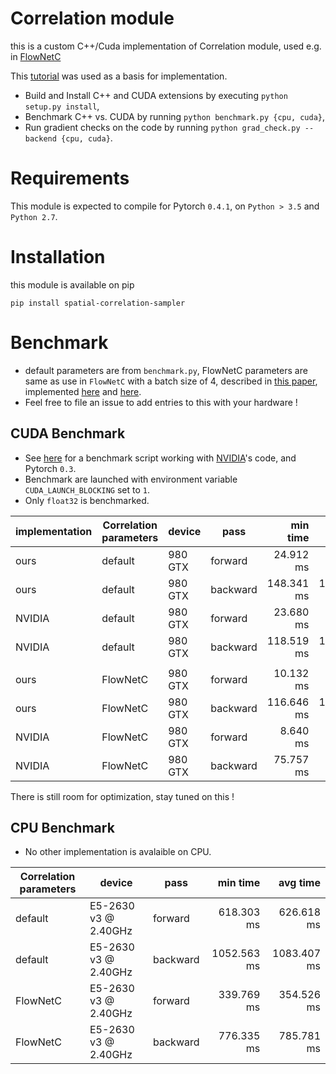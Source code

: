 # Correlation module

this is a custom C++/Cuda implementation of Correlation module, used e.g. in [FlowNetC](https://arxiv.org/abs/1504.06852)

This [tutorial](http://pytorch.org/tutorials/advanced/cpp_extension.html) was used as a basis for implementation.

- Build and Install C++ and CUDA extensions by executing `python setup.py install`,
- Benchmark C++ vs. CUDA by running `python benchmark.py {cpu, cuda}`,
- Run gradient checks on the code by running `python grad_check.py --backend {cpu, cuda}`.

# Requirements

This module is expected to compile for Pytorch `0.4.1`, on `Python > 3.5` and `Python 2.7`.

# Installation

this module is available on pip

`pip install spatial-correlation-sampler`

# Benchmark

 * default parameters are from `benchmark.py`, FlowNetC parameters are same as use in `FlowNetC` with a batch size of 4, described in [this paper](https://arxiv.org/abs/1504.06852), implemented [here](https://github.com/lmb-freiburg/flownet2) and [here](https://github.com/NVIDIA/flownet2-pytorch/blob/master/networks/FlowNetC.py).
 * Feel free to file an issue to add entries to this with your hardware !

## CUDA Benchmark

 * See [here](https://gist.github.com/ClementPinard/270e910147119831014932f67fb1b5ea) for a benchmark script working with [NVIDIA](https://github.com/NVIDIA/flownet2-pytorch/tree/master/networks/correlation_package)'s code, and Pytorch `0.3`.
 * Benchmark are launched with environment variable `CUDA_LAUNCH_BLOCKING` set to `1`.
 * Only `float32` is benchmarked.

 | implementation | Correlation parameters |  device |     pass |   min time |   avg time |
 | -------------- | ---------------------- | ------- | -------- | ---------: | ---------: |
 |           ours |                default | 980 GTX |  forward |  24.912 ms |  25.202 ms |
 |           ours |                default | 980 GTX | backward | 148.341 ms | 148.827 ms |
 |         NVIDIA |                default | 980 GTX |  forward |  23.680 ms |  23.797 ms |
 |         NVIDIA |                default | 980 GTX | backward | 118.519 ms | 119.367 ms |
 |                |                        |         |          |            |            |
 |           ours |               FlowNetC | 980 GTX |  forward |  10.132 ms |  10.273 ms |
 |           ours |               FlowNetC | 980 GTX | backward | 116.646 ms | 117.131 ms |
 |         NVIDIA |               FlowNetC | 980 GTX |  forward |   8.640 ms |   8.805 ms |
 |         NVIDIA |               FlowNetC | 980 GTX | backward |  75.757 ms |  76.873 ms |
 
 There is still room for optimization, stay tuned on this !

## CPU Benchmark

  * No other implementation is avalaible on CPU.

 | Correlation parameters |               device |     pass |    min time |    avg time |
 | ---------------------- | -------------------- | -------- | ----------: | ----------: |
 |                default | E5-2630 v3 @ 2.40GHz |  forward |  618.303 ms |  626.618 ms |
 |                default | E5-2630 v3 @ 2.40GHz | backward | 1052.563 ms | 1083.407 ms |
 |               FlowNetC | E5-2630 v3 @ 2.40GHz |  forward |  339.769 ms |  354.526 ms |
 |               FlowNetC | E5-2630 v3 @ 2.40GHz | backward |  776.335 ms |  785.781 ms |
